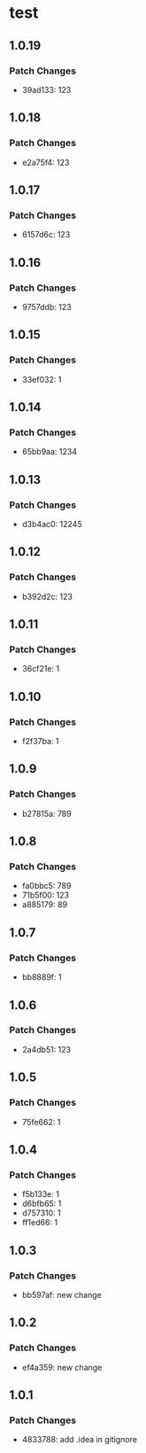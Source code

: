 # test

## 1.0.19

### Patch Changes

- 39ad133: 123

## 1.0.18

### Patch Changes

- e2a75f4: 123

## 1.0.17

### Patch Changes

- 6157d6c: 123

## 1.0.16

### Patch Changes

- 9757ddb: 123

## 1.0.15

### Patch Changes

- 33ef032: 1

## 1.0.14

### Patch Changes

- 65bb9aa: 1234

## 1.0.13

### Patch Changes

- d3b4ac0: 12245

## 1.0.12

### Patch Changes

- b392d2c: 123

## 1.0.11

### Patch Changes

- 36cf21e: 1

## 1.0.10

### Patch Changes

- f2f37ba: 1

## 1.0.9

### Patch Changes

- b27815a: 789

## 1.0.8

### Patch Changes

- fa0bbc5: 789
- 71b5f00: 123
- a885179: 89

## 1.0.7

### Patch Changes

- bb8889f: 1

## 1.0.6

### Patch Changes

- 2a4db51: 123

## 1.0.5

### Patch Changes

- 75fe662: 1

## 1.0.4

### Patch Changes

- f5b133e: 1
- d6bfb65: 1
- d757310: 1
- ff1ed66: 1

## 1.0.3

### Patch Changes

- bb597af: new change

## 1.0.2

### Patch Changes

- ef4a359: new change

## 1.0.1

### Patch Changes

- 4833788: add .idea in gitignore
